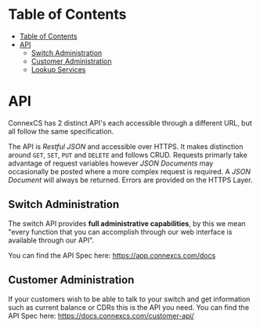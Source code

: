 # Table of Contents

* [Table of Contents](#table-of-contents)
* [API](#api)
   * [Switch Administration](#switch-administration)
   * [Customer Administration](#customer-administration)
   * [Lookup Services](#lookup-services)

# API
ConnexCS has 2 distinct API's each accessible through a different URL, but all follow the same specification.

The API is _Restful JSON_ and accessible over HTTPS. It makes distinction around `GET`, `SET`, `PUT` and `DELETE` and follows CRUD. Requests primarly take advantage of request variables however _JSON Documents_ may occasionally be posted where a more complex request is required. A _JSON Document_ will always be returned. Errors are provided on the HTTPS Layer.

## Switch Administration
The switch API provides **full administrative capabilities**, by this we mean "every function that you can accomplish through our web interface is available through our API".

You can find the API Spec here: <https://app.connexcs.com/docs>

## Customer Administration
If your customers wish to be able to talk to your switch and get information such as current balance or CDRs this is the API you need.
You can find the API Spec here: <https://docs.connexcs.com/customer-api/>




